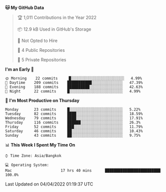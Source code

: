 <!--START_SECTION:waka-->
**🐱 My GitHub Data** 

> 🏆 1,011 Contributions in the Year 2022
 > 
> 📦 12.9 kB Used in GitHub's Storage 
 > 
> 🚫 Not Opted to Hire
 > 
> 📜 4 Public Repositories 
 > 
> 🔑 5 Private Repositories  
 > 
**I'm an Early 🐤** 

```text
🌞 Morning    22 commits     █░░░░░░░░░░░░░░░░░░░░░░░░   4.99% 
🌆 Daytime    209 commits    ███████████░░░░░░░░░░░░░░   47.39% 
🌃 Evening    188 commits    ██████████░░░░░░░░░░░░░░░   42.63% 
🌙 Night      22 commits     █░░░░░░░░░░░░░░░░░░░░░░░░   4.99%

```
📅 **I'm Most Productive on Thursday** 

```text
Monday       23 commits     █░░░░░░░░░░░░░░░░░░░░░░░░   5.22% 
Tuesday      82 commits     ████░░░░░░░░░░░░░░░░░░░░░   18.59% 
Wednesday    79 commits     ████░░░░░░░░░░░░░░░░░░░░░   17.91% 
Thursday     116 commits    ██████░░░░░░░░░░░░░░░░░░░   26.3% 
Friday       52 commits     ███░░░░░░░░░░░░░░░░░░░░░░   11.79% 
Saturday     46 commits     ██░░░░░░░░░░░░░░░░░░░░░░░   10.43% 
Sunday       43 commits     ██░░░░░░░░░░░░░░░░░░░░░░░   9.75%

```


📊 **This Week I Spent My Time On** 

```text
⌚︎ Time Zone: Asia/Bangkok

💻 Operating System: 
Mac                      17 hrs 40 mins      █████████████████████████   100.0%

```


 Last Updated on 04/04/2022 01:19:37 UTC
<!--END_SECTION:waka-->